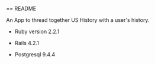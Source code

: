 == README

An App to thread together US History with a user's history.

* Ruby version 2.2.1

* Rails 4.2.1

* Postgresql 9.4.4